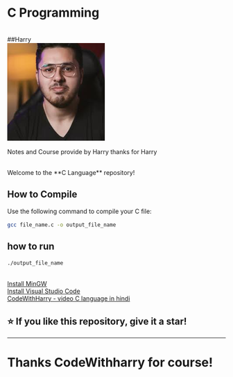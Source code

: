 # C Programming
<br>
##Harry
<br>
<img src="harry.png" alt="Harry">
<br>
<p>Notes and Course provide by Harry thanks for Harry</p>
<br>
Welcome to the **C Language** repository!

## How to Compile
Use the following command to compile your C file:
```bash
gcc file_name.c -o output_file_name
```
## how to run
```bash
./output_file_name
```
<br>
<a href="https://sourceforge.net/projects/mingw/" target="_blank">Install MinGW</a>
<br>
<a href="https://code.visualstudio.com/download">Install Visual Studio Code</a>
<br>
<a href="https://www.youtube.com/watch?v=aZb0iu4uGwA&t=10106s">CodeWithHarry - video C language in  hindi</a>
<br>
<h2>⭐ If you like this repository, give it a star!</h2>
<hr>
<h1>Thanks CodeWithharry for course!</h1>

